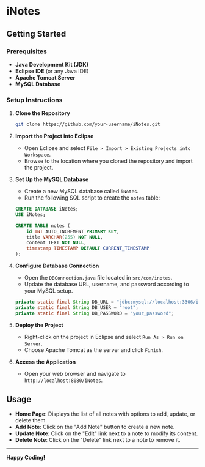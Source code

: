 # iNotes

## Getting Started

### Prerequisites

- **Java Development Kit (JDK)**
- **Eclipse IDE** (or any Java IDE)
- **Apache Tomcat Server**
- **MySQL Database**

### Setup Instructions

1. **Clone the Repository**
    ```bash
    git clone https://github.com/your-username/iNotes.git
    ```
   
2. **Import the Project into Eclipse**
    - Open Eclipse and select `File > Import > Existing Projects into Workspace`.
    - Browse to the location where you cloned the repository and import the project.

3. **Set Up the MySQL Database**
    - Create a new MySQL database called `iNotes`.
    - Run the following SQL script to create the `notes` table:
    ```sql
    CREATE DATABASE iNotes;
    USE iNotes;

    CREATE TABLE notes (
        id INT AUTO_INCREMENT PRIMARY KEY,
        title VARCHAR(255) NOT NULL,
        content TEXT NOT NULL,
        timestamp TIMESTAMP DEFAULT CURRENT_TIMESTAMP
    );
    ```
   
4. **Configure Database Connection**
    - Open the `DBConnection.java` file located in `src/com/inotes`.
    - Update the database URL, username, and password according to your MySQL setup.

    ```java
    private static final String DB_URL = "jdbc:mysql://localhost:3306/iNotes";
    private static final String DB_USER = "root";
    private static final String DB_PASSWORD = "your_password";
    ```

5. **Deploy the Project**
    - Right-click on the project in Eclipse and select `Run As > Run on Server`.
    - Choose Apache Tomcat as the server and click `Finish`.

6. **Access the Application**
    - Open your web browser and navigate to `http://localhost:8080/iNotes`.

## Usage

- **Home Page**: Displays the list of all notes with options to add, update, or delete them.
- **Add Note**: Click on the "Add Note" button to create a new note.
- **Update Note**: Click on the "Edit" link next to a note to modify its content.
- **Delete Note**: Click on the "Delete" link next to a note to remove it.

---

**Happy Coding!**
